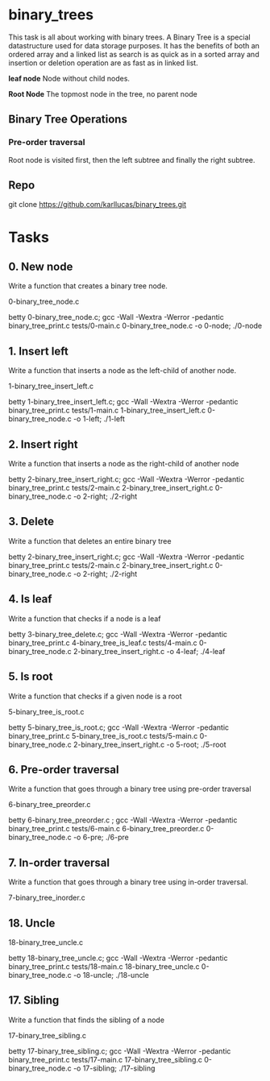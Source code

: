 # binary_trees
This task is all about working with binary trees. A Binary Tree is a special datastructure used for data storage purposes. It has the benefits of both an ordered array and a linked list as search is as quick as in a sorted array and insertion or deletion operation are as fast as in linked list.

**leaf node**
Node without child nodes.

**Root Node**
The topmost node in the tree, no parent node

## Binary Tree Operations
### Pre-order traversal
Root node is visited first, then the left subtree and finally the right subtree.


## Repo
git clone https://github.com/karllucas/binary_trees.git

# Tasks

## 0. New node
Write a function that creates a binary tree node.

0-binary_tree_node.c

betty 0-binary_tree_node.c; gcc -Wall -Wextra -Werror -pedantic binary_tree_print.c tests/0-main.c 0-binary_tree_node.c -o 0-node; ./0-node

## 1. Insert left
Write a function that inserts a node as the left-child of another node.

1-binary_tree_insert_left.c

betty 1-binary_tree_insert_left.c; gcc -Wall -Wextra -Werror -pedantic binary_tree_print.c tests/1-main.c 1-binary_tree_insert_left.c 0-binary_tree_node.c -o 1-left; ./1-left

## 2. Insert right 
Write a function that inserts a node as the right-child of another node


betty 2-binary_tree_insert_right.c; gcc -Wall -Wextra -Werror -pedantic binary_tree_print.c tests/2-main.c 2-binary_tree_insert_right.c 0-binary_tree_node.c -o 2-right; ./2-right

## 3. Delete
Write a function that deletes an entire binary tree

betty 2-binary_tree_insert_right.c; gcc -Wall -Wextra -Werror -pedantic binary_tree_print.c tests/2-main.c 2-binary_tree_insert_right.c 0-binary_tree_node.c -o 2-right; ./2-right

## 4. Is leaf
Write a function that checks if a node is a leaf

betty 3-binary_tree_delete.c; gcc -Wall -Wextra -Werror -pedantic binary_tree_print.c 4-binary_tree_is_leaf.c tests/4-main.c 0-binary_tree_node.c 2-binary_tree_insert_right.c -o 4-leaf; ./4-leaf 

## 5. Is root
Write a function that checks if a given node is a root

5-binary_tree_is_root.c

betty 5-binary_tree_is_root.c; gcc -Wall -Wextra -Werror -pedantic binary_tree_print.c 5-binary_tree_is_root.c tests/5-main.c 0-binary_tree_node.c 2-binary_tree_insert_right.c -o 5-root; ./5-root

## 6. Pre-order traversal
Write a function that goes through a binary tree using pre-order traversal

6-binary_tree_preorder.c

betty 6-binary_tree_preorder.c ; gcc -Wall -Wextra -Werror -pedantic binary_tree_print.c tests/6-main.c 6-binary_tree_preorder.c 0-binary_tree_node.c -o 6-pre; ./6-pre


## 7. In-order traversal
Write a function that goes through a binary tree using in-order traversal.

7-binary_tree_inorder.c

## 18. Uncle

18-binary_tree_uncle.c

betty 18-binary_tree_uncle.c; gcc -Wall -Wextra -Werror -pedantic binary_tree_print.c tests/18-main.c 18-binary_tree_uncle.c 0-binary_tree_node.c -o 18-uncle; ./18-uncle


## 17. Sibling
Write a function that finds the sibling of a node

17-binary_tree_sibling.c

betty 17-binary_tree_sibling.c; gcc -Wall -Wextra -Werror -pedantic binary_tree_print.c tests/17-main.c 17-binary_tree_sibling.c 0-binary_tree_node.c -o 17-sibling; ./17-sibling









